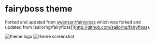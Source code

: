 # fairyboss theme

Forked and updated from [swenson/fairygloss](https://github.com/swenson/fairygloss) which was forked and updated from [sailorhg/fairyfloss]](http://github.com/sailorhg/fairyfloss).

![theme logo](http://sailorhg.github.io/fairyfloss/fairyfloss.png)
![theme screenshot](http://sailorhg.github.io/fairyfloss/code.png)

